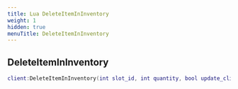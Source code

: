 ```yaml
---
title: Lua DeleteItemInInventory
weight: 1
hidden: true
menuTitle: DeleteItemInInventory
---
```

## DeleteItemInInventory
```lua
client:DeleteItemInInventory(int slot_id, int quantity, bool update_client); -- void
```